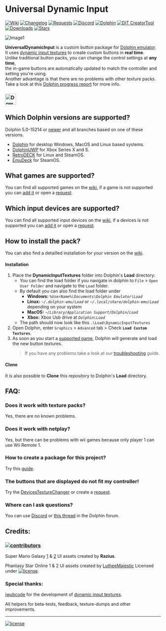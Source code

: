# Universal Dynamic Input

[![Wiki](https://img.shields.io/badge/Wiki-grey)](https://github.com/Venomalia/UniversalDynamicInput/wiki) [![Changelog](https://img.shields.io/badge/Changelog-grey)](https://github.com/Venomalia/UniversalDynamicInput/blob/main/Changelog.md) [![Requests](https://img.shields.io/badge/Requests-3a3)](https://github.com/Venomalia/UniversalDynamicInput/issues/new/choose) [![Discord](https://img.shields.io/badge/Discord-blue?logo=Discord&logoColor=fff)](https://discord.gg/q9RtF4Tm9E) [![Dolphin](https://img.shields.io/badge/Dolphin-Forum-88e)](https://forums.dolphin-emu.org/Thread-universal-dynamic-input-texture-pack) [![DIT CreatorTool](https://img.shields.io/badge/Dolphin-DIT_Creator_Tool-999)](https://github.com/Venomalia/DolphinDynamicInputTextureCreator/releases) [![Downloads](https://img.shields.io/github/downloads/Venomalia/UniversalDynamicInput/total?color=907&label=Downloads)](https://github.com/Venomalia/UniversalDynamicInput/releases) [![Stars](https://img.shields.io/github/stars/Venomalia/UniversalDynamicInput?color=990&label=Stars)](https://github.com/Venomalia/UniversalDynamicInput/stargazers)

![Image1](https://i.imgur.com/WIxE3IZ.jpg "Image1")

**UniversalDynamicInput** is a custom button package for [Dolphin emulator](https://dolphin-emu.org/).  
It uses [dynamic input textures](https://forums.dolphin-emu.org/Thread-introducing-dynamic-input-textures-a-new-feature-for-controller-icons) to create custom buttons in **real time**.  
Unlike traditional button packs, you can change the control settings at **any time**,  
the in-game buttons are automatically updated to match the controller and setting you're using.  
Another advantage is that there are no problems with other texture packs.  
Take a look at this [Dolphin progress report](https://dolphin-emu.org/blog/2020/12/10/dolphin-progress-report-october-2020/#50-12801-dynamic-input-textures-by-iwubcode) for more info.

### [<img src="https://img.shields.io/github/v/release/Venomalia/UniversalDynamicInput?label=Download&style=for-the-badge" alt="Download" height="35"/>](https://github.com/Venomalia/UniversalDynamicInput/releases)

## Which Dolphin versions are supported?

Dolphin 5.0-15214 or [newer](https://dolphin-emu.org/download/) and all branches based on one of these versions.

- [Dolphin](https://dolphin-emu.org/) for desktop Windows, MacOS and Linux based systems.
- [DolphinUWP](https://github.com/SternXD/dolphin) for Xbox Series X and S.
- [RetroDECK](https://retrodeck.net/) for Linux and SteamOS.
- [EmuDeck](https://www.emudeck.com/) for SteamOS.

## What games are supported?

You can find all supported games on the [wiki](https://github.com/Venomalia/UniversalDynamicInput/wiki/Supported-games), if a game is not supported you can [add it](https://github.com/Venomalia/UniversalDynamicInput/wiki/Create-a-Package) or open a [request](https://github.com/Venomalia/UniversalDynamicInput/issues/new/choose).

## Which input devices are supported?

You can find all supported input devices on the [wiki](https://github.com/Venomalia/UniversalDynamicInput/wiki/Supported-Input-Devices), if a devices is not supported you can [add it](https://github.com/Venomalia/UniversalDynamicInput/wiki/Add-a-Devices) or open a [request](https://github.com/Venomalia/UniversalDynamicInput/issues/new/choose).

## How to install the pack?

You can also find a detailled installation for your version on the [wiki](https://github.com/Venomalia/UniversalDynamicInput/wiki/Installation).

#### Installation

1. Place the **DynamicInputTextures** folder into Dolphin's **Load** directory:
   - You can find the load folder if you navigate in dolphin to `File` > `Open User Folder` and navigate to the `Load` folder.
   - By default you can also find the load folder under
     - **Windows:** _`%UserName%\Documents\Dolphin Emulator\Load`_
     - **Linux:** _`~/.dolphin-emu/Load`_ or _`~/.local/share/dolphin-emu/Load`_ depending on your system
     - **MacOS:** _`~/Library/Application Support/Dolphin/Load`_
     - **Xbox:** Xbox Usb drive at _`Dolphin\Load`_
   - The path should now look like this `.\Load\DynamicInputTextures`
1. Open Dolphin, enter `Graphics` > `Advanced` tab > Check **`Load Custom Textures`**.
1. As soon as you start a [supported game](https://github.com/Venomalia/UniversalDynamicInput/wiki/Supported-games), Dolphin will generate and load the new button textures.
   > If you have any problems take a look at our [troubleshooting](https://github.com/Venomalia/UniversalDynamicInput/wiki/Problem-solving#troubleshooting) guide.

#### Clone

It is also possible to **Clone** this repository to Dolphin's **Load** directory.

## FAQ:

### Does it work with texture packs?

Yes, there are no known problems.

### Does it work with netplay?

Yes, but there can be problems with wii games because only player 1 can use Wii Remote 1.

### How to create a package for this project?

Try this [guide](https://github.com/Venomalia/UniversalDynamicInput/wiki/Create-a-Package).

### The buttons that are displayed do not fit my controller!

Try the [DevicesTextureChanger](https://github.com/Venomalia/UniversalDynamicInput/wiki/Windows-Supported-Input-Devices#devicestexturechanger) or create a [request](https://github.com/Venomalia/UniversalDynamicInput/issues/new/choose).

### Where can I ask questions?

You can use [Discord](https://discord.gg/q9RtF4Tm9E) or [this thread](https://forums.dolphin-emu.org/Thread-universal-dynamic-input-texture-pack) in the Dolphin forum.

## Credits:

### [![contributors](https://img.shields.io/github/contributors/Venomalia/UniversalDynamicInput?style=for-the-badge)](https://github.com/Venomalia/UniversalDynamicInput/graphs/contributors)

Super Mario Galaxy [1](https://forums.dolphin-emu.org/Thread-super-mario-galaxy-1-hd-texture-mod) & [2](https://forums.dolphin-emu.org/Thread-super-mario-galaxy-2-hd-texture-mod) UI assets created by **Razius**.

Phantasy Star Online 1 & 2 UI assets created by [LutheeMajestic](https://forums.dolphin-emu.org/Thread-phantasy-star-online-episode-i-ii-hd-ui-project) Licensed under [![license](https://img.shields.io/badge/CC%20BY--SA%204.0-lightgrey)](https://creativecommons.org/licenses/by-sa/4.0/deed.de).

### Special thanks:

[iwubcode](https://github.com/iwubcode) for the development of [dynamic input textures](https://forums.dolphin-emu.org/Thread-introducing-dynamic-input-textures-a-new-feature-for-controller-icons).

All helpers for beta-tests, feedback, texture-dumps and other improvements.

---

[![license](https://img.shields.io/github/license/Venomalia/UniversalDynamicInput?label=License)](https://github.com/Venomalia/UniversalDynamicInput/blob/main/LICENSE)
